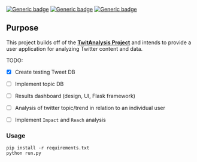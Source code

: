 [![Generic badge](https://img.shields.io/badge/Licence-MIT-blue.svg)](https://shields.io/)
[![Generic badge](https://img.shields.io/badge/Maintained-yes-green.svg)](https://shields.io/)
[![Generic badge](https://img.shields.io/badge/Python-3.10.6-yellow.svg)](https://shields.io/)

## Purpose
This project builds off of the [**TwitAnalysis Project**](https://github.com/michaelMondoro/TwitAnalysis) and intends to provide a user application for analyzing Twitter content and data.



TODO:
  - [x] Create testing Tweet DB
  - [ ] Implement topic DB
  - [ ] Results dashboard (design, UI, Flask framework)
  - [ ] Analysis of twitter topic/trend in relation to an individual user
  - [ ] Implement `Impact` and `Reach` analysis
  
  
### Usage
```
pip install -r requirements.txt
python run.py
```